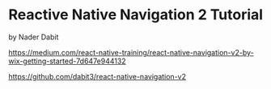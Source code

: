 # Reactive Native Navigation 2 Tutorial
by Nader Dabit

https://medium.com/react-native-training/react-native-navigation-v2-by-wix-getting-started-7d647e944132


https://github.com/dabit3/react-native-navigation-v2

